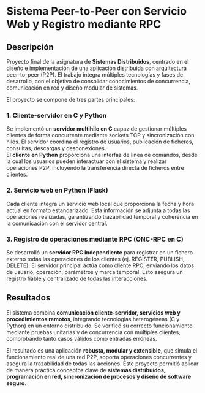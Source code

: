 # Sistema Peer-to-Peer con Servicio Web y Registro mediante RPC  

## Descripción
Proyecto final de la asignatura de **Sistemas Distribuidos**, centrado en el diseño e implementación de una aplicación distribuida con arquitectura peer-to-peer (P2P). El trabajo integra múltiples tecnologías y fases de desarrollo, con el objetivo de consolidar conocimientos de concurrencia, comunicación en red y diseño modular de sistemas.  

El proyecto se compone de tres partes principales:  

### 1. Cliente-servidor en C y Python  
Se implementó un **servidor multihilo en C** capaz de gestionar múltiples clientes de forma concurrente mediante sockets TCP y sincronización con hilos. El servidor coordina el registro de usuarios, publicación de ficheros, consultas, descargas y desconexiones.  
El **cliente en Python** proporciona una interfaz de línea de comandos, desde la cual los usuarios pueden interactuar con el sistema y realizar operaciones P2P, incluyendo la transferencia directa de ficheros entre clientes.  

### 2. Servicio web en Python (Flask)  
Cada cliente integra un servicio web local que proporciona la fecha y hora actual en formato estandarizado. Esta información se adjunta a todas las operaciones realizadas, garantizando trazabilidad temporal y coherencia en la comunicación con el servidor central.  

### 3. Registro de operaciones mediante RPC (ONC-RPC en C)  
Se desarrolló un **servidor RPC independiente** para registrar en un fichero externo todas las operaciones de los clientes (ej. REGISTER, PUBLISH, DELETE). El servidor principal actúa como cliente RPC, enviando los datos de usuario, operación, parámetros y marca temporal. Esto asegura un registro fiable y centralizado de todas las interacciones.  

## Resultados
El sistema combina **comunicación cliente-servidor, servicios web y procedimientos remotos**, integrando tecnologías heterogéneas (C y Python) en un entorno distribuido. Se verificó su correcto funcionamiento mediante pruebas unitarias y de concurrencia con múltiples clientes, comprobando tanto casos válidos como entradas erróneas.  

El resultado es una aplicación **robusta, modular y extensible**, que simula el funcionamiento real de una red P2P, soporta operaciones concurrentes y asegura la trazabilidad de todas las acciones. Este proyecto permitió aplicar de manera práctica conceptos clave de **sistemas distribuidos, programación en red, sincronización de procesos y diseño de software seguro**.  
